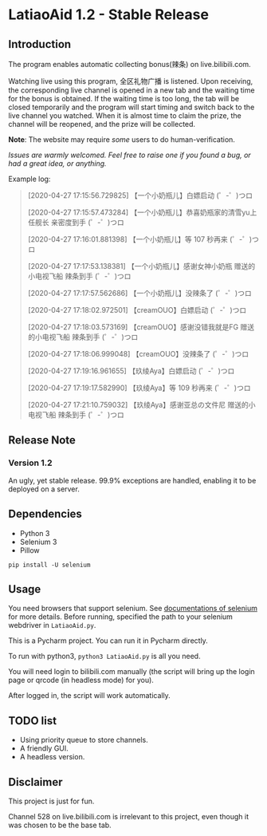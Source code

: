 # LatiaoAid 1.2 - Stable Release

## Introduction

The program enables automatic collecting bonus(辣条) on live.bilibili.com.

Watching live using this program, 全区礼物广播 is listened. Upon receiving, the corresponding live channel is opened in a new tab and the waiting time for the bonus is obtained. If the waiting time is too long, the tab will be closed temporarily and the program will start timing and switch back to the live channel you watched. When it is almost time to claim the prize, the channel will be reopened, and the prize will be collected.

**Note**: The website may require *some* users to do human-verification.

*Issues are warmly welcomed. Feel free to raise one if you found a bug, or had a great idea, or anything.*

Example log:

>[2020-04-27 17:15:56.729825] 【一个小奶瓶儿】白嫖启动 (゜-゜)つロ 
>
>[2020-04-27 17:15:57.473284] 【一个小奶瓶儿】恭喜奶瓶家的清雪yu上任舰长 亲密度到手 (゜-゜)つロ 
>
>[2020-04-27 17:16:01.881398] 【一个小奶瓶儿】等 107 秒再来 (゜-゜)つロ 
>
>[2020-04-27 17:17:53.138381] 【一个小奶瓶儿】感谢女神小奶瓶 赠送的小电视飞船 辣条到手 (゜-゜)つロ 
>
>[2020-04-27 17:17:57.562686] 【一个小奶瓶儿】没辣条了 (゜-゜)つロ 
>
>[2020-04-27 17:18:02.972501] 【creamOUO】白嫖启动 (゜-゜)つロ 
>
>[2020-04-27 17:18:03.573169] 【creamOUO】感谢没错我就是FG 赠送的小电视飞船 辣条到手 (゜-゜)つロ 
>
>[2020-04-27 17:18:06.999048] 【creamOUO】没辣条了 (゜-゜)つロ 
>
>[2020-04-27 17:19:16.961655] 【玖绫Aya】白嫖启动 (゜-゜)つロ 
>
>[2020-04-27 17:19:17.582990] 【玖绫Aya】等 109 秒再来 (゜-゜)つロ 
>
>[2020-04-27 17:21:10.759032] 【玖绫Aya】感谢亚总の文件尼 赠送的小电视飞船 辣条到手 (゜-゜)つロ 

## Release Note

### Version 1.2

An ugly, yet stable release. 99.9% exceptions are handled, enabling it to be deployed on a server.

## Dependencies

- Python 3
- Selenium 3
- Pillow

```
pip install -U selenium
```

## Usage

You need browsers that support selenium. See [documentations of selenium](https://selenium-python.readthedocs.io/installation.html#drivers) for more details. Before running, specified the path to your selenium webdriver in `LatiaoAid.py`.

This is a Pycharm project. You can run it in Pycharm directly.

To run with python3, `python3 LatiaoAid.py` is all you need.

You will need login to bilibili.com manually (the script will bring up the login page or qrcode (in headless mode) for you).

After logged in, the script will work automatically.  

## TODO list

- Using priority queue to store channels.
- A friendly GUI.
- A headless version.

## Disclaimer

This project is just for fun.

Channel 528 on live.bilibili.com is irrelevant to this project, even though it was chosen to be the base tab.
